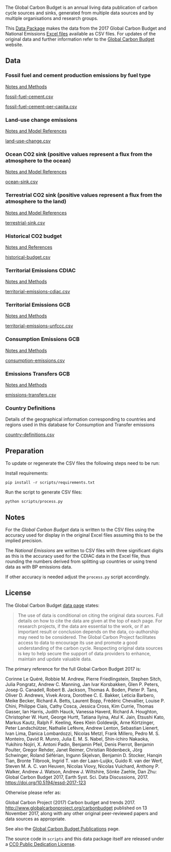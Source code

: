 The Global Carbon Budget is an annual living data publication of carbon cycle
sources and sinks, generated from multiple data sources and by multiple
organisations and research groups.

This [Data Package](http://frictionlessdata.io/specs/data-package/) makes the data from the 2017 Global Carbon Budget and National Emissions [Excel files](https://www.icos-cp.eu/GCP/2017) available as CSV files. For updates of the original data and further information refer to the
[Global Carbon Budget](http://www.globalcarbonproject.org/carbonbudget/index.htm) website.


## Data

### Fossil fuel and cement production emissions by fuel type

[Notes and Methods](doc/fossil-fuel-cement.md)

[fossil-fuel-cement.csv](data/fossil-fuel-cement.csv)

[fossil-fuel-cement-per-capita.csv](data/fossil-fuel-cement-per-capita.csv)


### Land-use change emissions

[Notes and Model References](doc/land-use-change.md)

[land-use-change.csv](data/land-use-change.csv)


### Ocean CO2 sink (positive values represent a flux from the atmosphere to the ocean)

[Notes and Model References](doc/ocean-sink.md)

[ocean-sink.csv](data/ocean-sink.csv)


### Terrestrial CO2 sink (positive values represent a flux from the atmosphere to the land)

[Notes and Model References](doc/terrestrial-sink.md)

[terrestrial-sink.csv](data/terrestrial-sink.csv)


### Historical CO2 budget

[Notes and References](doc/historical-budget.md)

[historical-budget.csv](data/historical-budget.csv)


### Territorial Emissions CDIAC

[Notes and Methods](doc/territorial-emissions-cdiac.md)

[territorial-emissions-cdiac.csv](data/territorial-emissions-cdiac.csv)


### Territorial Emissions GCB

[Notes and Methods](doc/territorial-emissions-gcb.md)

[territorial-emissions-unfccc.csv](data/territorial-emissions-gcb.csv)



### Consumption Emissions GCB

[Notes and Methods](doc/consumption-emissions.md)

[consumption-emissions.csv](data/consumption-emissions.csv)


### Emissions Transfers GCB

[Notes and Methods](doc/emissions-transfers.md)

[emissions-transfers.csv](data/emissions-transfers.csv)



### Country Definitions

Details of the geographical information corresponding to countries and regions used in this database for Consumption and Transfer emissions

[country-definitions.csv](data/country-definitions.csv)

## Preparation

To update or regenerate the CSV files the following steps need to be run:

Install requirements:

```
pip install -r scripts/requirements.txt
```

Run the script to generate CSV files:
```
python scripts/process.py
```


## Notes

For the *Global Carbon Budget* data is written to the CSV files using the
accuracy used for display in the original Excel files assuming this to be the
implied precision.

The *National Emissions* are written to CSV files with three significant digits
as this is the accuracy used for the CDIAC data in the Excel file, thus
rounding the numbers derived from splitting up countries or using trend data as
with BP emissions data.

If other accuracy is needed adjust the `process.py` script
accordingly.

## License

The Global Carbon Budget [data page](http://www.globalcarbonproject.org/carbonbudget/17/data.htm) states:

> The use of data is conditional on citing the original data sources. Full details on how to cite the data are given at the top of each page. For research projects, if the data are essential to the work, or if an important result or conclusion depends on the data, co-authorship may need to be considered. The Global Carbon Project facilitates access to data to encourage its use and promote a good understanding of the carbon cycle. Respecting original data sources is key to help secure the support of data providers to enhance, maintain and update valuable data.

The primary reference for the full Global Carbon Budget 2017 is:

Corinne Le Quéré, Robbie M. Andrew, Pierre Friedlingstein, Stephen Sitch, Julia Pongratz, Andrew C. Manning, Jan Ivar Korsbakken, Glen P. Peters, Josep G. Canadell, Robert B. Jackson, Thomas A. Boden, Pieter P. Tans, Oliver D. Andrews, Vivek Arora, Dorothee C. E. Bakker, Leticia Barbero, Meike Becker, Richard A. Betts, Laurent Bopp, Frédéric Chevallier, Louise P. Chini, Philippe Ciais, Cathy Cosca, Jessica Cross, Kim Currie, Thomas Gasser, Ian Harris, Judith Hauck, Vanessa Haverd, Richard A. Houghton, Christopher W. Hunt, George Hurtt, Tatiana Ilyina, Atul K. Jain, Etsushi Kato, Markus Kautz, Ralph F. Keeling, Kees Klein Goldewijk, Arne Körtzinger, Peter Landschützer, Nathalie Lefèvre, Andrew Lenton, Sebastian Lienert, Ivan Lima, Danica Lombardozzi, Nicolas Metzl, Frank Millero, Pedro M. S. Monteiro, David R. Munro, Julia E. M. S. Nabel, Shin-ichiro Nakaoka, Yukihiro Nojiri, X. Antoni Padin, Benjamin Pfeil, Denis Pierrot, Benjamin Poulter, Gregor Rehder, Janet Reimer, Christian Rödenbeck, Jörg Schwinger, Roland Séférian, Ingunn Skjelvan, Benjamin D. Stocker, Hanqin Tian, Bronte Tilbrook, Ingrid T. van der Laan-Luijkx, Guido R. van der Werf, Steven M. A. C. van Heuven, Nicolas Viovy, Nicolas Vuichard, Anthony P. Walker, Andrew J. Watson, Andrew J. Wiltshire, Sönke Zaehle, Dan Zhu: Global Carbon Budget 2017, Earth Syst. Sci. Data Discussions, 2017. <https://doi.org/10.5194/essd-2017-123>

Otherwise please refer as:

 Global Carbon Project (2017) Carbon budget and trends 2017. <http://www.globalcarbonproject.org/carbonbudget> published on 13 November 2017, along with any other original peer-reviewed papers and data sources as appropriate.

See also the [Global Carbon Budget Publications](http://www.globalcarbonproject.org/carbonbudget/17/publications.htm) page.

The source code in `scripts` and this data package itself are released under a
[CC0 Public Dedication License](https://creativecommons.org/publicdomain/zero/1.0/).
